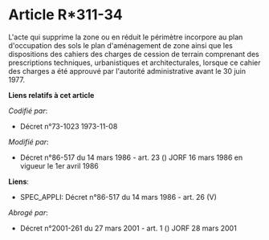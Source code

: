 # Article R*311-34

L'acte qui supprime la zone ou en réduit le périmètre incorpore au plan d'occupation des sols le plan d'aménagement de zone
ainsi que les dispositions des cahiers des charges de cession de terrain comprenant des prescriptions techniques,
urbanistiques et architecturales, lorsque ce cahier des charges a été approuvé par l'autorité administrative avant le 30 juin
1977.

**Liens relatifs à cet article**

_Codifié par_:

  - Décret n°73-1023 1973-11-08

_Modifié par_:

  - Décret n°86-517 du 14 mars 1986 - art. 23 () JORF 16 mars 1986 en vigueur le 1er avril 1986

**Liens**:

  - SPEC_APPLI: Décret n°86-517 du 14 mars 1986 - art. 26 (V)

_Abrogé par_:

  - Décret n°2001-261 du 27 mars 2001 - art. 1 () JORF 28 mars 2001
